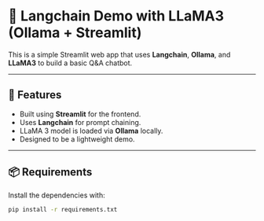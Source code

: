 # 🦙 Langchain Demo with LLaMA3 (Ollama + Streamlit)

This is a simple Streamlit web app that uses **Langchain**, **Ollama**, and **LLaMA3** to build a basic Q&A chatbot.

---

## 🚀 Features

- Built using **Streamlit** for the frontend.
- Uses **Langchain** for prompt chaining.
- LLaMA 3 model is loaded via **Ollama** locally.
- Designed to be a lightweight demo.

---

## 📦 Requirements

Install the dependencies with:

```bash
pip install -r requirements.txt
